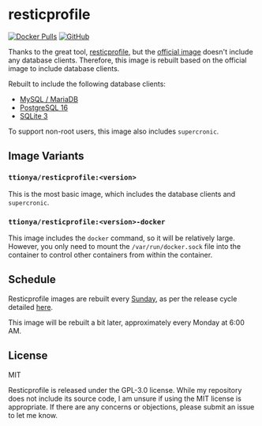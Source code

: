 # resticprofile

[![Docker Pulls](https://img.shields.io/docker/pulls/ttionya/resticprofile?label=Docker%20Pulls&logo=docker)](https://hub.docker.com/r/ttionya/resticprofile) [![GitHub](https://img.shields.io/github/license/ttionya/resticprofile?label=License&logo=github)](https://github.com/ttionya/ttionya/resticprofile/blob/master/LICENSE)

Thanks to the great tool, [resticprofile](https://github.com/creativeprojects/resticprofile), but the [official image](https://hub.docker.com/r/creativeprojects/resticprofile) doesn't include any database clients. Therefore, this image is rebuilt based on the official image to include database clients.

Rebuilt to include the following database clients:

- [MySQL / MariaDB](https://pkgs.alpinelinux.org/packages?name=mariadb-client&branch=edge)
- [PostgreSQL 16](https://pkgs.alpinelinux.org/packages?name=postgresql16-client&branch=edge)
- [SQLite 3](https://pkgs.alpinelinux.org/packages?name=sqlite&branch=edge)

To support non-root users, this image also includes `supercronic`.

## Image Variants

### `ttionya/resticprofile:<version>`

This is the most basic image, which includes the database clients and `supercronic`.

### `ttionya/resticprofile:<version>-docker`

This image includes the `docker` command, so it will be relatively large. However, you only need to mount the `/var/run/docker.sock` file into the container to control other containers from within the container.

## Schedule

Resticprofile images are rebuilt every [Sunday](https://github.com/creativeprojects/resticprofile/blob/master/.github/workflows/docker.yml), as per the release cycle detailed [here](https://creativeprojects.github.io/resticprofile/installation/docker/index.html#release-cycle-on-docker-hub).

This image will be rebuilt a bit later, approximately every Monday at 6:00 AM.

## License

MIT

Resticprofile is released under the GPL-3.0 license. While my repository does not include its source code, I am unsure if using the MIT license is appropriate. If there are any concerns or objections, please submit an issue to let me know.
